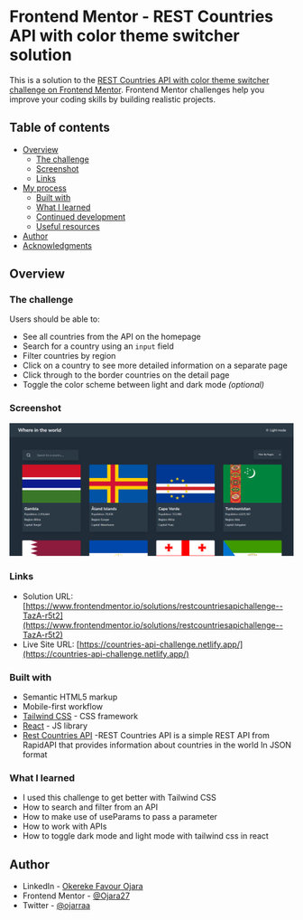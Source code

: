 # Frontend Mentor - REST Countries API with color theme switcher solution

This is a solution to the [REST Countries API with color theme switcher challenge on Frontend Mentor](https://www.frontendmentor.io/challenges/rest-countries-api-with-color-theme-switcher-5cacc469fec04111f7b848ca). Frontend Mentor challenges help you improve your coding skills by building realistic projects. 

## Table of contents

- [Overview](#overview)
  - [The challenge](#the-challenge)
  - [Screenshot](#screenshot)
  - [Links](#links)
- [My process](#my-process)
  - [Built with](#built-with)
  - [What I learned](#what-i-learned)
  - [Continued development](#continued-development)
  - [Useful resources](#useful-resources)
- [Author](#author)
- [Acknowledgments](#acknowledgments)


## Overview


### The challenge

Users should be able to:

- See all countries from the API on the homepage
- Search for a country using an `input` field
- Filter countries by region
- Click on a country to see more detailed information on a separate page
- Click through to the border countries on the detail page
- Toggle the color scheme between light and dark mode *(optional)*

### Screenshot

![](./src/assets/screenshot.png)


### Links

- Solution URL: [https://www.frontendmentor.io/solutions/restcountriesapichallenge--TazA-r5t2](https://www.frontendmentor.io/solutions/restcountriesapichallenge--TazA-r5t2)
- Live Site URL: [https://countries-api-challenge.netlify.app/](https://countries-api-challenge.netlify.app/)

### Built with

- Semantic HTML5 markup
- Mobile-first workflow
- [Tailwind CSS](https://tailwindcss.com) - CSS framework
- [React](https://reactjs.org/) - JS library
- [Rest Countries API](https://restcountries.com/) -REST Countries API is a simple REST API from RapidAPI that provides information about countries in the world In JSON format


### What I learned
- I used this challenge to get better with Tailwind CSS
- How to search and filter from an API
- How to make use of useParams to pass a parameter 
- How to work with APIs
- How to toggle dark mode and light mode with tailwind css in react


## Author

<!-- - Website - [Ojara](http://ojaraa.netlify.app/) -->
- LinkedIn - [Okereke Favour Ojara](https://www.linkedin.com/in/okereke-favour-230234198)
- Frontend Mentor - [@Ojara27](https://www.frontendmentor.io/profile/Ojara27)
- Twitter - [@ojarraa](https://www.twitter.com/ojarraa)


